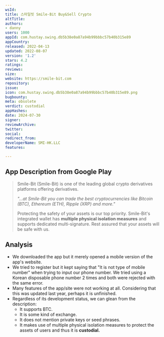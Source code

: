```yaml
---
wsId: 
title: 스마일빗 Smile-Bit Buy&Sell Crypto
altTitle: 
authors:
- danny
users: 1000
appId: com.hustay.swing.db5b38e0a87a94b99bbbc57b40b315e89
appCountry: 
released: 2022-04-13
updated: 2022-08-07
version: '1.2'
stars: 4.2
ratings: 
reviews: 
size: 
website: https://smile-bit.com
repository: 
issue: 
icon: com.hustay.swing.db5b38e0a87a94b99bbbc57b40b315e89.png
bugbounty: 
meta: obsolete
verdict: custodial
appHashes: 
date: 2024-07-30
signer: 
reviewArchive: 
twitter: 
social: 
redirect_from: 
developerName: SMI-HK.LLC
features: 

---
```


## App Description from Google Play 

> Smile-Bit (Smile-Bit) is one of the leading global crypto derivatives platforms offering derivatives.
>
> *"...at Smile-Bit you can trade the best cryptocurrencies like Bitcoin (BTC), Ethereum (ETH), Ripple (XRP) and more."*
>
> Protecting the safety of your assets is our top priority. Smile-Bit's integrated wallet has **multiple physical isolation measures** and supports dedicated multi-signature. Rest assured that your assets will be safe with us.

## Analysis 

- We downloaded the app but it merely opened a mobile version of the app's website. 
- We tried to register but it kept saying that "It is not type of mobile number" when trying to input our phone number. We tried using a Korean disposable phone number 2 times and both were rejected with the same error.
- Many features of the app/site were not working at all. Considering that this was updated last year, perhaps it is unfinished. 
- Regardless of its development status, we can glean from the description: 
  - It supports BTC.
  - It is some kind of exchange. 
  - It does not mention private keys or seed phrases. 
  - It makes use of multiple physical isolation measures to protect the assets of users and thus it is **custodial.**
